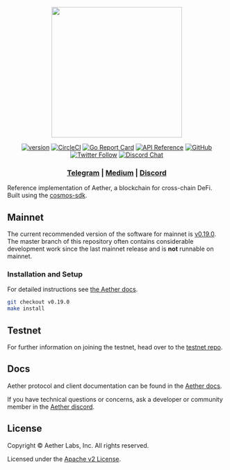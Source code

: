 <p align="center">
  <img src="./aeth-logo.svg" width="300">
</p>

<div align="center">

[![version](https://img.shields.io/github/tag/mokitanetwork/aether.svg)](https://github.com/mokitanetwork/aether/releases/latest)
[![CircleCI](https://circleci.com/gh/mokitanetwork/aether/tree/master.svg?style=shield)](https://circleci.com/gh/mokitanetwork/aether/tree/master)
[![Go Report Card](https://goreportcard.com/badge/github.com/mokitanetwork/aether)](https://goreportcard.com/report/github.com/mokitanetwork/aether)
[![API Reference](https://godoc.org/github.com/mokitanetwork/aether?status.svg)](https://godoc.org/github.com/mokitanetwork/aether)
[![GitHub](https://img.shields.io/github/license/mokitanetwork/aether.svg)](https://github.com/mokitanetwork/aether/blob/master/LICENSE.md)
[![Twitter Follow](https://img.shields.io/twitter/follow/aeth_platform.svg?label=Follow&style=social)](https://twitter.com/aeth_platform)
[![Discord Chat](https://img.shields.io/discord/704389840614981673.svg)](https://discord.com/invite/kQzh3Uv)

</div>

<div align="center">

### [Telegram](https://t.me/aethlabs) | [Medium](https://medium.com/aeth-labs) | [Discord](https://discord.gg/JJYnuCx)

</div>

Reference implementation of Aether, a blockchain for cross-chain DeFi. Built using the [cosmos-sdk](https://github.com/cosmos/cosmos-sdk).

## Mainnet

The current recommended version of the software for mainnet is [v0.19.0](https://github.com/mokitanetwork/aether/releases/tag/v0.19.0). The master branch of this repository often contains considerable development work since the last mainnet release and is __not__ runnable on mainnet.

### Installation and Setup
For detailed instructions see [the Aether docs](https://docs.aeth.io/docs/participate/validator-node).

```bash
git checkout v0.19.0
make install
```

## Testnet

For further information on joining the testnet, head over to the [testnet repo](https://github.com/mokitanetwork/aether-testnets).

## Docs

Aether protocol and client documentation can be found in the [Aether docs](https://docs.aeth.io).

If you have technical questions or concerns, ask a developer or community member in the [Aether discord](https://discord.com/invite/kQzh3Uv).

## License

Copyright © Aether Labs, Inc. All rights reserved.

Licensed under the [Apache v2 License](LICENSE.md).
